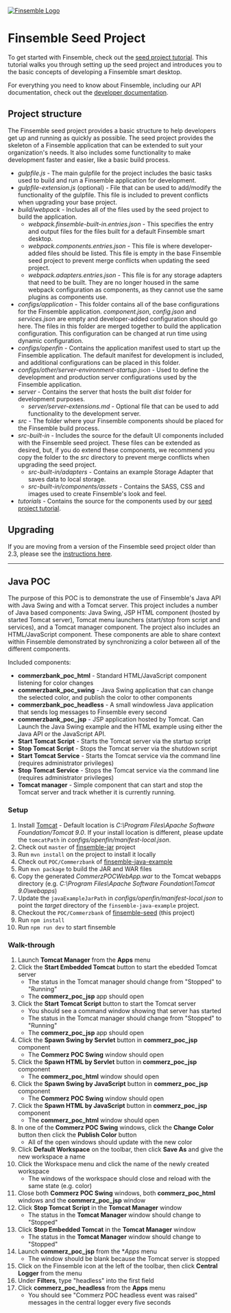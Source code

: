 [![Finsemble Logo](https://documentation.chartiq.com/finsemble/styles/img/Finsemble_Logo_Dark.svg)](https://documentation.chartiq.com/finsemble/)

# Finsemble Seed Project

To get started with Finsemble, check out the [seed project tutorial](https://www.chartiq.com/tutorials/finsemble-seed-project). This tutorial walks you through setting up the seed project and introduces you to the basic concepts of developing a Finsemble smart desktop.

For everything you need to know about Finsemble, including our API documentation, check out the [developer documentation](https://documentation.chartiq.com/finsemble).

## Project structure

The Finsemble seed project provides a basic structure to help developers get up and running as quickly as possible. The seed project provides the skeleton of a Finsemble application that can be extended to suit your organization's needs. It also includes some functionality to make development faster and easier, like a basic build process.

- _gulpfile.js_ - The main gulpfile for the project includes the basic tasks used to build and run a Finsemble application for development.
- _gulpfile-extension.js_ (optional) - File that can be used to add/modify the functionality of the gulpfile. This file is included to prevent conflicts when upgrading your base project.
- _build/webpack_ - Includes all of the files used by the seed project to build the application.
    - _webpack.finsemble-built-in.entries.json_ - This specifies the entry and output files for the files built for a default Finsemble smart desktop.
    - _webpack.components.entries.json_ - This file is where developer-added files should be listed. This file is empty in the base Finsemble seed project to prevent merge conflicts when updating the seed project.
    - _webpack.adapters.entries.json_ - This file is for any storage adapters that need to be built. They are no longer housed in the same webpack configuration as components, as they cannot use the same plugins as components use.
- _configs/application_ - This folder contains all of the base configurations for the Finsemble application. _component.json_, _config.json_ and _services.json_ are empty and developer-added configuration should go here. The files in this folder are merged together to build the application configuration. This configuration can be changed at run time using dynamic configuration.
- _configs/openfin_ - Contains the application manifest used to start up the Finsemble application. The default manifest for development is included, and additional configurations can be placed in this folder.
- _configs/other/server-environment-startup.json_ - Used to define the development and production server configurations used by the Finsemble application.
- _server_ - Contains the server that hosts the built _dist_ folder for development purposes.
    - _server/server-extensions.md_ - Optional file that can be used to add functionality to the development server.
- _src_ - The folder where your Finsemble components should be placed for the Finsemble build process.
- _src-built-in_ - Includes the source for the default UI components included with the Finsemble seed project. These files can be extended as desired, but, if you do extend these components, we recommend you copy the folder to the _src_ directory to prevent merge conflicts when upgrading the seed project.
    - _src-built-in/adapters_ - Contains an example Storage Adapter that saves data to local storage.
    - _src-built-in/components/assets_ - Contains the SASS, CSS and images used to create Finsemble's look and feel.
- _tutorials_ - Contains the source for the components used by our [seed project tutorial](https://www.chartiq.com/tutorials/?slug=finsemble-seed-project).

## Upgrading
If you are moving from a version of the Finsemble seed project older than 2.3, please see the [instructions here](https://github.com/ChartIQ/finsemble-seed/tree/master/migration/2.3).

---

## Java POC

The purpose of this POC is to demonstrate the use of Finsemble's Java API with Java Swing and with a Tomcat server. This project includes a number of Java based components: Java Swing, JSP HTML component (hosted by started Tomcat server), Tomcat menu launchers (start/stop from script and services), and a Tomcat manager component. The project also includes an HTML/JavaScript component. These components are able to share context within Finsemble demonstrated by synchronizing a color between all of the different components. 

Included components:
- **commerzbank_poc_html** - Standard HTML/JavaScript component listening for color changes
- **commerzbank_poc_swing** - Java Swing application that can change the selected color, and publish the color to other components
- **commerzbank_poc_headless** - A small windowless Java application that sends log messages to Finsemble every second
- **commerzbank_poc_jsp** - JSP application hosted by Tomcat. Can Launch the Java Swing example and the HTML example using either the Java API or the JavaScript API.
- **Start Tomcat Script** - Starts the Tomcat server via the startup script
- **Stop Tomcat Script** - Stops the Tomcat server via the shutdown script
- **Start Tomcat Service** -  Starts the Tomcat service via the command line (requires administrator privileges)
- **Stop Tomcat Service** -  Stops the Tomcat service via the command line (requires administrator privileges)
- **Tomcat manager** - Simple component that can start and stop the Tomcat server and track whether it is currently running. 

### Setup

1) Install [Tomcat](https://tomcat.apache.org/download-90.cgi) - Default location is _C:\Program Files\Apache Software Foundation/Tomcat 9.0_. If your install location is different, please update the `tomcatPath` in _configs/openfin/manifest-local.json_.
1) Check out `master` of [finsemble-jar](https://github.com/ChartIQ/finsemble-jar) project
1) Run `mvn install` on the project to install it locally
1) Check out `POC/Commerzbank` of [finsemble-java-example](https://github.com/ChartIQ/finsemble-java-example)
1) Run `mvn package` to build the JAR and WAR files
1) Copy the generated _CommerzPOCWebApp.war_ to the Tomcat webapps directory (e.g. _C:\Program Files\Apache Software Foundation\Tomcat 9.0\webapps_)
1) Update the `javaExampleJarPath` in _configs/openfin/manifest-local.json_ to point the _target_ directory of the `finsemble-java-example` project.
1) Checkout the `POC/Commerzbank` of [finsemble-seed](https://github.com/ChartIQ/finsemble-seed) (this project)
1) Run `npm install`
1) Run `npm run dev` to start finsemble

### Walk-through

1) Launch **Tomcat Manager** from the **Apps** menu
1) Click the **Start Embedded Tomcat** button to start the ebedded Tomcat server
    - The status in the Tomcat manager should change from "Stopped" to "Running"
    - The **commerz_poc_jsp** app should open
1) Click the **Start Tomcat Script** button to start the Tomcat server
    - You should see a command window showing that server has started
    - The status in the Tomcat manager should change from "Stopped" to "Running"
    - The **commerz_poc_jsp** app should open
1) Click the **Spawn Swing by Servlet** button in **commerz_poc_jsp** component
    - The **Commerz POC Swing** window should open
1) Click the **Spawn HTML by Servlet** button in **commerz_poc_jsp** component
    - The **commerz_poc_html** window should open
1) Click the **Spawn Swing by JavaScript** button in **commerz_poc_jsp** component
    - The **Commerz POC Swing** window should open
1) Click the **Spawn HTML by JavaScript** button in **commerz_poc_jsp** component
    - The **commerz_poc_html** window should open
1) In one of the **Commerz POC Swing** windows, click the **Change Color** button then click the **Publish Color** button
    - All of the open windows should update with the new color
1) Click **Default Workspace** on the toolbar, then click **Save As** and give the new workspace a name
1) Click the Workspace menu and click the name of the newly created workspace
    - The windows of the workspace should close and reload with the same state (e.g. color)
1) Close both **Commerz POC Swing** windows, both **commerz_poc_html** windows and the **commerz_poc_jsp** window
1) Click **Stop Tomcat Script** in the **Tomcat Manager** window
    - The status in the **Tomcat Manager** window should change to "Stopped"
1) Click **Stop Embedded Tomcat** in the **Tomcat Manager** window
    - The status in the **Tomcat Manager** window should change to "Stopped"
1) Launch **commerz_poc_jsp** from the **Apps* menu
    - The window should be blank because the Tomcat server is stopped
1) Click on the Finsemble icon at the left of the toolbar, then click **Central Logger** from the menu
1) Under **Filters**, type "headless" into the first field
1) Click **commerz_poc_headless** from the **Apps** menu
    - You should see "Commerz POC headless event was raised" messages in the central logger every five seconds
